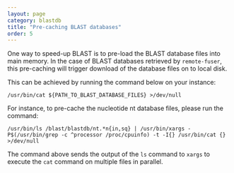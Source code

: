 ```yaml
---
layout: page
category: blastdb
title: "Pre-caching BLAST databases"
order: 5
---
```


One way to speed-up BLAST is to pre-load the BLAST database files into main
memory. In the case of BLAST databases retrieved by `remote-fuser`, this
pre-caching will trigger download of the database files on to local disk.

This can be achieved by running the command below on your instance:

    /usr/bin/cat ${PATH_TO_BLAST_DATABASE_FILES} >/dev/null
    
For instance, to pre-cache the nucleotide nt database files, please run the command:

    /usr/bin/ls /blast/blastdb/nt.*n{in,sq} | /usr/bin/xargs -P$(/usr/bin/grep -c ^processor /proc/cpuinfo) -t -I{} /usr/bin/cat {} >/dev/null

The command above sends the output of the `ls` command to `xargs` to execute
the `cat` command on multiple files in parallel.
